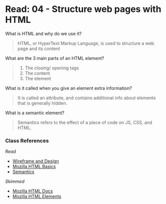 # Read: 04 - Structure web pages with HTML

What is HTML and why do we use it?
> HTML, or HyperText Markup Language, is used to structure a web page and its content

What are the 3 main parts of an HTML element?
> 1. The closing/ opening tags
> 2. The content
> 3. The element

What is it called when you give an element extra information?
> It is called an attribute, and contains additional info about elements that is generally hidden.

What is a semantic element?
> Semantics refers to the effect of a piece of code on JS, CSS, and HTML.

### Class References

*Read*

- [Wireframe and Design](https://careerfoundry.com/en/blog/ux-design/how-to-create-your-first-wireframe/)
- [Mozilla HTML Basics](https://developer.mozilla.org/en-US/docs/Learn/Getting_started_with_the_web/HTML_basics)
- [Semantics](https://developer.mozilla.org/en-US/docs/Glossary/Semantics)

*Skimmed*

- [Mozilla HTML Docs](https://developer.mozilla.org/en-US/docs/Web/HTML)
- [Mozilla HTML Elements](https://developer.mozilla.org/en-US/docs/Web/HTML/Element) 

